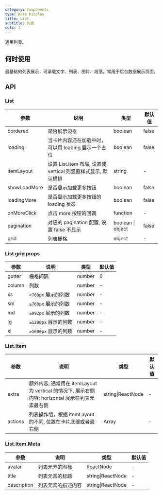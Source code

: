 ```yaml
---
category: Components
type: Data Display
title: List 
subtitle: 列表
cols: 1
---
```


通用列表。

## 何时使用

最基础的列表展示，可承载文字、列表、图片、段落，常用于后台数据展示页面。

## API

### List

| 参数     | 说明           | 类型     | 默认值       |
|----------|----------------|----------|--------------|
| bordered | 是否展示边框 | boolean   |  false  |
| loading | 当卡片内容还在加载中时，可以用 loading 展示一个占位 | boolean   |  false  |
| itemLayout | 设置 List.Item 布局, 设置成 vertical 则竖直样式显示, 默认横排 | string | - |
| showLoadMore    | 是否显示加载更多按钮 | boolean   |  false  |
| loadingMore  | 是否显示加载更多按钮的 loading 状态 | boolean   |  false  |
| onMoreClick    | 点击 more 按钮的回调 | function   | - |
| pagination | 对应的 pagination 配置, 设置 false 不显示 | boolean \| object   |  false  |
| grid | 列表栅格 | object   |  -  |

### List grid props
| 参数     | 说明           | 类型     | 默认值       |
---------|-------------|------|---------
| gutter | 栅格间隔 | number | 0 |
| column | 列数 | number | - |
| xs | `<768px` 展示的列数 | number   |  -  |
| sm | `≥768px` 展示的列数  | number   |  -  |
| md | `≥992px` 展示的列数  | number   |  -  |
| lg | `≥1200px` 展示的列数  | number   |  -  |
| xl | `≥1600px` 展示的列数  | number   |  -  |

### List.Item

| 参数     | 说明           | 类型     | 默认值       |
---------|-------------|------|---------
| extra | 额外内容, 通常用在 itemLayout 为 vertical 的情况下, 展示右侧内容; horizontal 展示在列表元素最右侧 | string\|ReactNode |  -  |
| actions | 列表操作组，根据 itemLayout 的不同, 位置在卡片底部或者最右侧 | Array<ReactNode> |  -  |

### List.Item.Meta

| 参数     | 说明           | 类型     | 默认值       |
---------|-------------|------|---------
| avatar | 列表元素的图标 | ReactNode |  -  |
| title | 列表元素的标题 | string\|ReactNode |  -  |
| description | 列表元素的描述内容 | string\|ReactNode |  -  |
